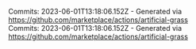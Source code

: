 Commits: 2023-06-01T13:18:06.152Z - Generated via https://github.com/marketplace/actions/artificial-grass
<br>
Commits: 2023-06-01T13:18:06.152Z - Generated via https://github.com/marketplace/actions/artificial-grass
<br>
